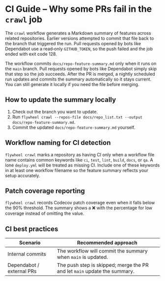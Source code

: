 # CI Guide – Why some PRs fail in the `crawl` job

The `crawl` workflow generates a Markdown summary of features across related repositories. Earlier versions attempted to commit that file back to the branch that triggered the run. Pull requests opened by bots like Dependabot use a read‑only `GITHUB_TOKEN`, so the push failed and the job ended with exit code 128.

The workflow commits `docs/repo-feature-summary.md` only when it runs on the `main` branch. Pull requests opened by bots like Dependabot simply skip that step so the job succeeds. After the PR is merged, a nightly scheduled run updates and commits the summary automatically so it stays current. You can still generate it locally if you need the file before merging.

## How to update the summary locally
1. Check out the branch you want to update.
2. Run `flywheel crawl --repos-file docs/repo_list.txt --output docs/repo-feature-summary.md`.
3. Commit the updated `docs/repo-feature-summary.md` yourself.

## Workflow naming for CI detection
`flywheel crawl` marks a repository as having CI only when a workflow file
name contains common keywords like `ci`, `test`, `lint`, `build`, `docs`, or
`qa`. A lone `deploy.yml` will be treated as missing CI. Include one of these
keywords in at least one workflow filename so the feature summary reflects your
setup accurately.

## Patch coverage reporting
`flywheel crawl` records Codecov patch coverage even when it falls below the
90% threshold. The summary shows a ❌ with the percentage for low coverage
instead of omitting the value.

## CI best practices
| Scenario | Recommended approach |
|----------|---------------------|
| Internal commits | The workflow will commit the summary when `main` is updated. |
| Dependabot / external PRs | The push step is skipped; merge the PR and let `main` update the summary. |

